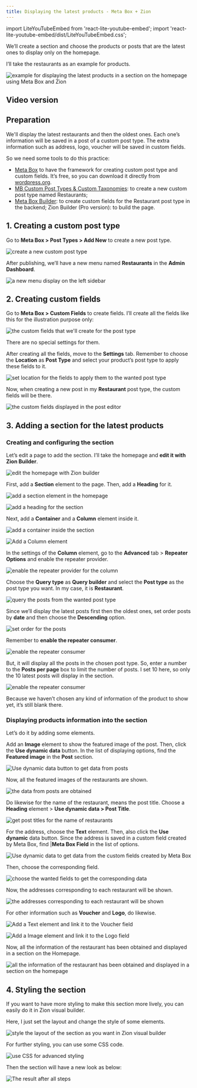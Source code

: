 ```yaml
---
title: Displaying the latest products - Meta Box + Zion
---
```


import LiteYouTubeEmbed from 'react-lite-youtube-embed';
import 'react-lite-youtube-embed/dist/LiteYouTubeEmbed.css';

We’ll create a section and choose the products or posts that are the latest ones to display only on the homepage.

I’ll take the restaurants as an example for products.

![example for displaying the latest products in a section on the homepage using Meta Box and Zion](https://i.imgur.com/OnUhpH9.png)

## Video version

<LiteYouTubeEmbed id='wgklwMfolEc' />

## Preparation

We'll display the latest restaurants and then the oldest ones. Each one’s information will be saved in a post of a custom post type. The extra information such as address, logo, voucher will be saved in custom fields.

So we need some tools to do this practice:

* [Meta Box](https://metabox.io) to have the framework for creating custom post type and custom fields. It’s free, so you can download it directly from [wordpress.org](https://wordpress.org/plugins/meta-box/).
* [MB Custom Post Types & Custom Taxonomies](https://metabox.io/plugins/custom-post-type/): to create a new custom post type named Restaurants;
* [Meta Box Builder](https://metabox.io/plugins/meta-box-builder/): to create custom fields for the Restaurant post type in the backend;
Zion Builder (Pro version): to build the page.

## 1. Creating a custom post type

Go to **Meta Box > Post Types > Add New** to create a new post type.

![create a new custom post type](https://i.imgur.com/UGv6Sma.png)

After publishing, we’ll have a new menu named **Restaurants** in the **Admin Dashboard**.

![a new menu display on the left sidebar](https://i.imgur.com/tsUMKuy.png)

## 2. Creating custom fields

Go to **Meta Box > Custom Fields** to create fields. I’ll create all the fields like this for the illustration purpose only:

![the custom fields that we'll create for the post type](https://i.imgur.com/8QB87vl.png)

There are no special settings for them.

After creating all the fields, move to the **Settings** tab. Remember to choose the **Location** as **Post Type** and select your product’s post type to apply these fields to it.

![set location for the fields to apply them to the wanted post type](https://i.imgur.com/u6j1aPR.png)

Now, when creating a new post in my **Restaurant** post type, the custom fields will be there.

![the custom fields displayed in the post editor](https://i.imgur.com/vgVr0Cm.png)

## 3. Adding a section for the latest products

### Creating and configuring the section

Let’s edit a page to add the section. I’ll take the homepage and **edit it with Zion Builder**.

![edit the homepage with Zion builder](https://i.imgur.com/QBJdACX.png)

First, add a **Section** element to the page. Then, add a **Heading** for it.

![add a section element in the homepage](https://i.imgur.com/YKyOBSB.png)

![add a heading for the section](https://i.imgur.com/cm51Klz.png)

Next, add a **Container** and a **Column** element inside it.

![add a container inside the section](https://i.imgur.com/nXcXLOt.png)

![Add a Column element](https://i.imgur.com/mPNhMHQ.png)

In the settings of the **Column** element, go to the **Advanced** tab > **Repeater Options** and enable the repeater provider.

![enable the repeater provider for the column](https://i.imgur.com/GHIcLD6.png)

Choose the **Query type** as **Query builder** and select the **Post type** as the post type you want. In my case, it is **Restaurant**.

![query the posts from the wanted post type](https://i.imgur.com/XQ0dPUI.png)

Since we’ll display the latest posts first then the oldest ones, set order posts by **date** and then choose the **Descending** option.

![set order for the posts](https://i.imgur.com/AVlGARR.png)

Remember to **enable the repeater consumer**.

![enable the repeater consumer](https://i.imgur.com/DShULdO.png)

But, it will display all the posts in the chosen post type. So, enter a number to the **Posts per page** box to limit the number of posts. I set 10 here, so only the 10 latest posts will display in the section.

![enable the repeater consumer](https://i.imgur.com/6BGUqNF.png)

Because we haven’t chosen any kind of information of the product to show yet, it’s still blank there.

### Displaying products information into the section

Let’s do it by adding some elements.

Add an **Image** element to show the featured image of the post. Then, click the **Use dynamic data** button. In the list of displaying options, find the **Featured image** in the **Post** section.

![Use dynamic data button to get data from posts](https://i.imgur.com/KPJJLgR.png)

Now, all the featured images of the restaurants are shown.

![the data from posts are obtained](https://i.imgur.com/dUZJ90J.png)

Do likewise for the name of the restaurant, means the post title. Choose a **Heading** element > **Use dynamic data > Post Title**.

![get post titles for the name of restaurants](https://i.imgur.com/jkFfzLD.png)

For the address, choose the **Text** element. Then, also click the **Use dynamic** data button. Since the address is saved in a custom field created by Meta Box, find |**Meta Box Field** in the list of options.

![Use dynamic data to get data from the custom fields created by Meta Box](https://i.imgur.com/qZAGjOd.png)

Then, choose the corresponding field.

![choose the wanted fields to get the corresponding data](https://i.imgur.com/StncaRP.png)

Now, the addresses corresponding to each restaurant will be shown.

![the addresses corresponding to each restaurant will be shown](https://i.imgur.com/VQ19mPp.png)

For other information such as **Voucher** and **Logo**, do likewise.

![Add a Text element and link it to the Voucher field](https://i.imgur.com/SKqhCc3.png)

![Add a Image element and link it to the Logo field](https://i.imgur.com/kuhLDuH.png)

Now, all the information of the restaurant has been obtained and displayed in a section on the Homepage.

![all the information of the restaurant has been obtained and displayed in a section on the homepage](https://i.imgur.com/VThxpkm.png)

## 4. Styling the section

If you want to have more styling to make this section more lively, you can easily do it in Zion visual builder.

Here, I just set the layout and change the style of some elements.

![style the layout of the section as you want in Zion visual builder](https://i.imgur.com/eOM2VD4.png)

For further styling, you can use some CSS code.

![use CSS for advanced styling](https://i.imgur.com/OFF1lNj.png)

Then the section will have a new look as below:

![The result after all steps](https://i.imgur.com/OnUhpH9.png)
